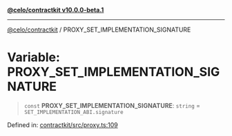 [**@celo/contractkit v10.0.0-beta.1**](../README.md)

***

[@celo/contractkit](../globals.md) / PROXY\_SET\_IMPLEMENTATION\_SIGNATURE

# Variable: PROXY\_SET\_IMPLEMENTATION\_SIGNATURE

> `const` **PROXY\_SET\_IMPLEMENTATION\_SIGNATURE**: `string` = `SET_IMPLEMENTATION_ABI.signature`

Defined in: [contractkit/src/proxy.ts:109](https://github.com/celo-org/developer-tooling/blob/master/packages/sdk/contractkit/src/proxy.ts#L109)
